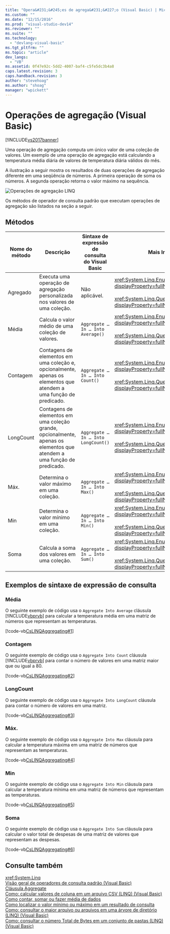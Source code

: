 ```yaml
---
title: "Opera&#231;&#245;es de agrega&#231;&#227;o (Visual Basic) | Microsoft Docs"
ms.custom: ""
ms.date: "12/15/2016"
ms.prod: "visual-studio-dev14"
ms.reviewer: ""
ms.suite: ""
ms.technology: 
  - "devlang-visual-basic"
ms.tgt_pltfrm: ""
ms.topic: "article"
dev_langs: 
  - "VB"
ms.assetid: 0f47e92c-5dd2-4007-baf4-c5fe5dc3b4a8
caps.latest.revision: 3
caps.handback.revision: 3
author: "stevehoag"
ms.author: "shoag"
manager: "wpickett"
---
```

# Opera&#231;&#245;es de agrega&#231;&#227;o (Visual Basic)
[!INCLUDE[vs2017banner](../../../../csharp/includes/vs2017banner.md)]

Uma operação de agregação computa um único valor de uma coleção de valores. Um exemplo de uma operação de agregação está calculando a temperatura média diária de valores de temperatura diária válidos do mês.  
  
 A ilustração a seguir mostra os resultados de duas operações de agregação diferente em uma seqüência de números. A primeira operação de soma os números. A segunda operação retorna o valor máximo na sequência.  
  
 ![Operações de agregação LINQ](../../../../csharp/programming-guide/concepts/linq/media/linq_aggregation.png "LINQ\_Aggregation")  
  
 Os métodos de operador de consulta padrão que executam operações de agregação são listados na seção a seguir.  
  
## Métodos  
  
|Nome do método|Descrição|Sintaxe de expressão de consulta do Visual Basic|Mais Informações|  
|--------------------|---------------|------------------------------------------------------|----------------------|  
|Agregado|Executa uma operação de agregação personalizada nos valores de uma coleção.|Não aplicável.|<xref:System.Linq.Enumerable.Aggregate%2A?displayProperty=fullName><br /><br /> <xref:System.Linq.Queryable.Aggregate%2A?displayProperty=fullName>|  
|Média|Calcula o valor médio de uma coleção de valores.|`Aggregate … In … Into Average()`|<xref:System.Linq.Enumerable.Average%2A?displayProperty=fullName><br /><br /> <xref:System.Linq.Queryable.Average%2A?displayProperty=fullName>|  
|Contagem|Contagens de elementos em uma coleção e, opcionalmente, apenas os elementos que atendem a uma função de predicado.|`Aggregate … In … Into Count()`|<xref:System.Linq.Enumerable.Count%2A?displayProperty=fullName><br /><br /> <xref:System.Linq.Queryable.Count%2A?displayProperty=fullName>|  
|LongCount|Contagens de elementos em uma coleção grande, opcionalmente, apenas os elementos que atendem a uma função de predicado.|`Aggregate … In … Into LongCount()`|<xref:System.Linq.Enumerable.LongCount%2A?displayProperty=fullName><br /><br /> <xref:System.Linq.Queryable.LongCount%2A?displayProperty=fullName>|  
|Máx.|Determina o valor máximo em uma coleção.|`Aggregate … In … Into Max()`|<xref:System.Linq.Enumerable.Max%2A?displayProperty=fullName><br /><br /> <xref:System.Linq.Queryable.Max%2A?displayProperty=fullName>|  
|Min|Determina o valor mínimo em uma coleção.|`Aggregate … In … Into Min()`|<xref:System.Linq.Enumerable.Min%2A?displayProperty=fullName><br /><br /> <xref:System.Linq.Queryable.Min%2A?displayProperty=fullName>|  
|Soma|Calcula a soma dos valores em uma coleção.|`Aggregate … In … Into Sum()`|<xref:System.Linq.Enumerable.Sum%2A?displayProperty=fullName><br /><br /> <xref:System.Linq.Queryable.Sum%2A?displayProperty=fullName>|  
  
## Exemplos de sintaxe de expressão de consulta  
  
### Média  
 O seguinte exemplo de código usa o `Aggregate Into Average` cláusula [!INCLUDE[vbprvb](../../../../csharp/programming-guide/concepts/linq/includes/vbprvb_md.md)] para calcular a temperatura média em uma matriz de números que representam as temperaturas.  
  
 [!code-vb[CsLINQAggregating#1](../../../../visual-basic/programming-guide/concepts/linq/codesnippet/VisualBasic/aggregation-operations_1.vb)]  
  
### Contagem  
 O seguinte exemplo de código usa o `Aggregate Into Count` cláusula [!INCLUDE[vbprvb](../../../../csharp/programming-guide/concepts/linq/includes/vbprvb_md.md)] para contar o número de valores em uma matriz maior que ou igual a 80.  
  
 [!code-vb[CsLINQAggregating#2](../../../../visual-basic/programming-guide/concepts/linq/codesnippet/VisualBasic/aggregation-operations_2.vb)]  
  
### LongCount  
 O seguinte exemplo de código usa o `Aggregate Into LongCount` cláusula para contar o número de valores em uma matriz.  
  
 [!code-vb[CsLINQAggregating#3](../../../../visual-basic/programming-guide/concepts/linq/codesnippet/VisualBasic/aggregation-operations_3.vb)]  
  
### Máx.  
 O seguinte exemplo de código usa o `Aggregate Into Max` cláusula para calcular a temperatura máxima em uma matriz de números que representam as temperaturas.  
  
 [!code-vb[CsLINQAggregating#4](../../../../visual-basic/programming-guide/concepts/linq/codesnippet/VisualBasic/aggregation-operations_4.vb)]  
  
### Min  
 O seguinte exemplo de código usa o `Aggregate Into Min` cláusula para calcular a temperatura mínima em uma matriz de números que representam as temperaturas.  
  
 [!code-vb[CsLINQAggregating#5](../../../../visual-basic/programming-guide/concepts/linq/codesnippet/VisualBasic/aggregation-operations_5.vb)]  
  
### Soma  
 O seguinte exemplo de código usa o `Aggregate Into Sum` cláusula para calcular o valor total de despesas de uma matriz de valores que representam as despesas.  
  
 [!code-vb[CsLINQAggregating#6](../../../../visual-basic/programming-guide/concepts/linq/codesnippet/VisualBasic/aggregation-operations_6.vb)]  
  
## Consulte também  
 <xref:System.Linq>   
 [Visão geral de operadores de consulta padrão \(Visual Basic\)](../../../../visual-basic/programming-guide/concepts/linq/standard-query-operators-overview.md)   
 [Cláusula Aggregate](../../../../visual-basic/language-reference/queries/aggregate-clause.md)   
 [Como: calcular valores de coluna em um arquivo CSV \(LINQ\) \(Visual Basic\)](../../../../visual-basic/programming-guide/concepts/linq/how-to-compute-column-values-in-a-csv-text-file-linq.md)   
 [Como contar, somar ou fazer média de dados](../../../../visual-basic/programming-guide/language-features/linq/how-to-count-sum-or-average-data-by-using-linq.md)   
 [Como localizar o valor mínimo ou máximo em um resultado de consulta](../../../../visual-basic/programming-guide/language-features/linq/how-to-find-the-minimum-or-maximum-value-in-a-query-result.md)   
 [Como: consultar o maior arquivo ou arquivos em uma árvore de diretório \(LINQ\) \(Visual Basic\)](../../../../visual-basic/programming-guide/concepts/linq/how-to-query-for-the-largest-file-or-files-in-a-directory-tree.md)   
 [Como: consultar o número Total de Bytes em um conjunto de pastas \(LINQ\) \(Visual Basic\)](../../../../visual-basic/programming-guide/concepts/linq/how-to-query-for-the-total-number-of-bytes-in-a-set-of-folders.md)